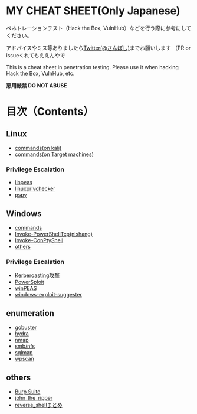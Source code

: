 # MY CHEAT SHEET(Only Japanese)

ペネトレーションテスト（Hack the Box, VulnHub）などを行う際に参考にしてください。

アドバイスやミス等ありましたら[Twitter(@さんぽし)](https://twitter.com/sanpo_shiho)までお願いします （PR or issueくれてもええんやで

This is a cheat sheet in penetration testing.
Please use it when hacking Hack the Box, VulnHub, etc.

**悪用厳禁 DO NOT ABUSE**

# 目次（Contents）

## Linux

- [commands(on kali)](https://github.com/sanposhiho/MY_CHEAT_SHEET/blob/master/Linux/kali_commands.md)
- [commands(on Target machines)](https://github.com/sanposhiho/MY_CHEAT_SHEET/blob/master/Linux/linux_commands.md)

### Privilege Escalation

- [linpeas](https://github.com/sanposhiho/MY_CHEAT_SHEET/blob/master/Linux/privilege%20escalation/linpeas.md)
- [linuxprivchecker](https://github.com/sanposhiho/MY_CHEAT_SHEET/blob/master/Linux/privilege%20escalation/linuxprivchecker.md)
- [pspy](https://github.com/sanposhiho/MY_CHEAT_SHEET/blob/master/Linux/privilege%20escalation/pspy.md)

## Windows

- [commands](https://github.com/sanposhiho/MY_CHEAT_SHEET/blob/master/Windows/windows_commands.md)
- [Invoke-PowerShellTcp(nishang)](https://github.com/sanposhiho/my_cheat_sheet/tree/master/Windows/Invoke-PowerShellTcp.md)
- [Invoke-ConPtyShell](https://github.com/sanposhiho/MY_CHEAT_SHEET/blob/master/Windows/Invoke-ConPtyShell.md)
- [others](https://github.com/sanposhiho/MY_CHEAT_SHEET/blob/master/Windows/other_technic.md)

### Privilege Escalation

- [Kerberoasting攻撃](https://github.com/sanposhiho/MY_CHEAT_SHEET/blob/master/Windows/privilege%20escalation/Kerberoasting.md)
- [PowerSploit](https://github.com/sanposhiho/MY_CHEAT_SHEET/blob/master/Windows/privilege%20escalation/PowerSploit.md)
- [winPEAS](https://github.com/sanposhiho/MY_CHEAT_SHEET/blob/master/Windows/privilege%20escalation/winPEAS.md)
- [windows-exploit-suggester](https://github.com/sanposhiho/MY_CHEAT_SHEET/blob/master/Windows/privilege%20escalation/windows-exploit-suggester.md)

## enumeration

- [gobuster](https://github.com/sanposhiho/MY_CHEAT_SHEET/blob/master/enumeration/gobuster.md)
- [hydra](https://github.com/sanposhiho/MY_CHEAT_SHEET/blob/master/enumeration/hydra.md)
- [nmap](https://github.com/sanposhiho/MY_CHEAT_SHEET/blob/master/enumeration/nmap.md)
- [smb/nfs](https://github.com/sanposhiho/MY_CHEAT_SHEET/blob/master/enumeration/smb.md)
- [sqlmap](https://github.com/sanposhiho/MY_CHEAT_SHEET/blob/master/enumeration/sqlmap.md)
- [wpscan](https://github.com/sanposhiho/MY_CHEAT_SHEET/blob/master/enumeration/wpscan.md)

## others

- [Burp Suite](https://github.com/sanposhiho/MY_CHEAT_SHEET/blob/master/BurpSuite.md)
- [john_the_ripper](https://github.com/sanposhiho/MY_CHEAT_SHEET/blob/master/john_the_ripper.md)
- [reverse_shellまとめ](https://github.com/sanposhiho/MY_CHEAT_SHEET/blob/master/reverse_shell.md)
